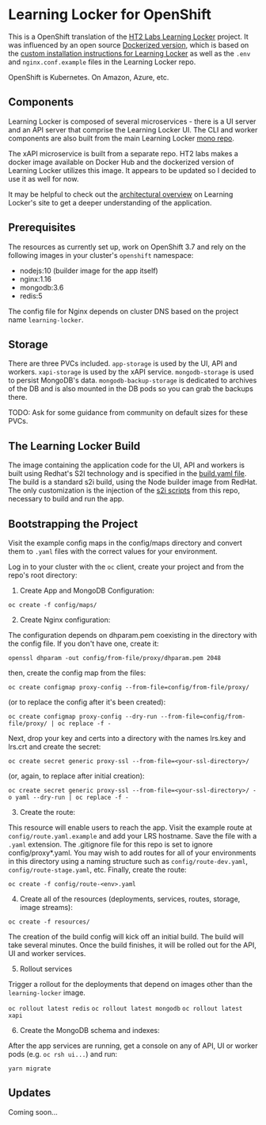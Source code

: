 
# Learning Locker for OpenShift 

This is a OpenShift translation of the [HT2 Labs Learning
Locker](https://www.ht2labs.com/learning-locker/) project. It was
influenced by an open source [Dockerized
version](https://github.com/michzimny/learninglocker2-docker), which is
based on the [custom installation instructions for Learning
Locker](http://docs.learninglocker.net/guides-custom-installation/) as
well as the `.env` and `nginx.conf.example` files in the Learning
Locker repo.

OpenShift is Kubernetes. On Amazon, Azure, etc.

## Components

Learning Locker is composed of several microservices - there is a UI
server and an API server that comprise the Learning Locker UI. The CLI
and worker components are also built from the main Learning Locker [mono
repo](https://github.com/LearningLocker/learninglocker). 

The xAPI microservice is built from a separate repo. HT2 labs makes
a docker image available on Docker Hub and the dockerized version of
Learning Locker utilizes this image. It appears to be updated so I
decided to use it as well for now.

It may be helpful to check out the [architectural
overview](http://docs.learninglocker.net/overview-architecture/) on
Learning Locker's site to get a deeper understanding of the application.

## Prerequisites

The resources as currently set up, work on OpenShift 3.7 and rely on
the following images in your cluster's `openshift` namespace:

* nodejs:10 (builder image for the app itself)
* nginx:1.16
* mongodb:3.6
* redis:5

The config file for Nginx depends on cluster DNS based on the project
name `learning-locker`.

## Storage

There are three PVCs included. `app-storage` is used by the UI, API and
workers. `xapi-storage` is used by the xAPI service. `mongodb-storage`
is used to persist MongoDB's data. `mongodb-backup-storage` is
dedicated to archives of the DB and is also mounted in the DB pods so
you can grab the backups there. 

TODO: Ask for some guidance from community on default sizes for these PVCs.

## The Learning Locker Build

The image containing the application code for the UI, API and workers
is built using Redhat's S2I technology and is specified in the [build.yaml
file](resources/build.yaml). The build is a standard s2i build, using
the Node builder image from RedHat. The only customization is the
injection of the [s2i scripts](s2i) from this repo, necessary to build
and run the app.

## Bootstrapping the Project

Visit the example config maps in the config/maps directory and convert
them to `.yaml` files with the correct values for your environment.

Log in to your cluster with the `oc` client, create your project and
from the repo's root directory:

1. Create App and MongoDB Configuration:

`oc create -f config/maps/`

2. Create Nginx configuration:

The configuration depends on dhparam.pem coexisting in the directory
with the config file. If you don't have one, create it:

`openssl dhparam -out config/from-file/proxy/dhparam.pem 2048`

then, create the config map from the files:

`oc create configmap proxy-config --from-file=config/from-file/proxy/`

(or to replace the config after it's been created):

`oc create configmap proxy-config --dry-run --from-file=config/from-file/proxy/ | oc replace -f -`

Next, drop your key and certs into a directory with the names lrs.key and
lrs.crt and create the secret:

`oc create secret generic proxy-ssl --from-file=<your-ssl-directory>/ `

(or, again, to replace after initial creation):

`oc create secret generic proxy-ssl --from-file=<your-ssl-directory>/ -o yaml --dry-run | oc replace -f -`

3. Create the route:

This resource will enable users to reach the app. Visit the
example route at `config/route.yaml.example` and add your LRS
hostname. Save the file with a `.yaml` extension. The .gitignore file
for this repo is set to ignore config/proxy*.yaml. You may wish to add
routes for all of your environments in this directory using a naming
structure such as `config/route-dev.yaml`, `config/route-stage.yaml`,
etc. Finally, create the route:

`oc create -f config/route-<env>.yaml`

4. Create all of the resources (deployments, services, routes,
storage, image streams):

`oc create -f resources/`
        
The creation of the build config will kick off an initial build. The
build will take several minutes. Once the build finishes, it will be
rolled out for the API, UI and worker services. 

5. Rollout services

Trigger a rollout for the deployments that depend on images other than
the `learning-locker` image.

`oc rollout latest redis`
`oc rollout latest mongodb`
`oc rollout latest xapi`

6. Create the MongoDB schema and indexes:

After the app services are running, get a console on any of API, UI or
worker pods (e.g. `oc rsh ui...`) and run:

`yarn migrate`

## Updates

Coming soon...

